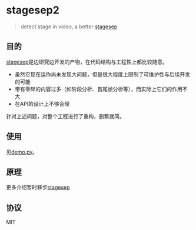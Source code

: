 # stagesep2

> detect stage in video, a better [stagesep](https://github.com/williamfzc/stagesep)

## 目的

[stagesep](https://github.com/williamfzc/stagesep)是边研究边开发的产物，在代码结构与工程性上都比较随意。

- 虽然它现在运作尚未发现大问题，但是很大程度上限制了可维护性与后续开发的可能
- 带有零碎的内容过多（如阶段分析、首尾帧分析等），而实际上它们的作用不大
- 在API的设计上不够合理

针对上述问题，对整个工程进行了重构，删繁就简。

## 使用

见[demo.py](demo.py)。

## 原理

更多介绍暂时移步[stagesep](https://github.com/williamfzc/stagesep)

## 协议

MIT
